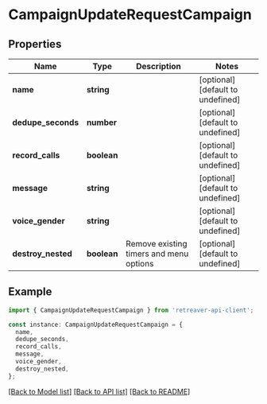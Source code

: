 # CampaignUpdateRequestCampaign

## Properties

| Name               | Type        | Description                             | Notes                             |
| ------------------ | ----------- | --------------------------------------- | --------------------------------- |
| **name**           | **string**  |                                         | [optional] [default to undefined] |
| **dedupe_seconds** | **number**  |                                         | [optional] [default to undefined] |
| **record_calls**   | **boolean** |                                         | [optional] [default to undefined] |
| **message**        | **string**  |                                         | [optional] [default to undefined] |
| **voice_gender**   | **string**  |                                         | [optional] [default to undefined] |
| **destroy_nested** | **boolean** | Remove existing timers and menu options | [optional] [default to undefined] |

## Example

```typescript
import { CampaignUpdateRequestCampaign } from 'retreaver-api-client';

const instance: CampaignUpdateRequestCampaign = {
  name,
  dedupe_seconds,
  record_calls,
  message,
  voice_gender,
  destroy_nested,
};
```

[[Back to Model list]](../README.md#documentation-for-models) [[Back to API list]](../README.md#documentation-for-api-endpoints) [[Back to README]](../README.md)
